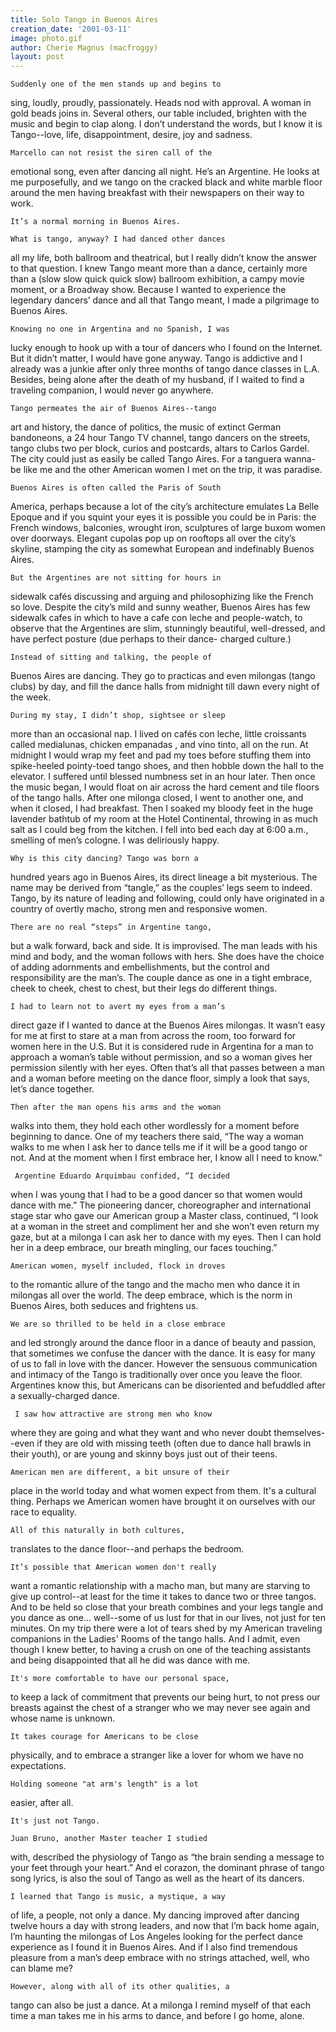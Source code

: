 ```yaml
---
title: Solo Tango in Buenos Aires
creation_date: '2001-03-11'
image: photo.gif
author: Cherie Magnus (macfroggy)
layout: post
---
```


	Suddenly one of the men stands up and begins to 
sing, loudly, proudly, passionately. Heads nod with 
approval. A woman in gold beads joins in. 
Several others, our table included, brighten with the music 
and begin to clap along. I don’t understand the words, but 
I know it is Tango--love, life, disappointment, desire, joy 
and sadness.

	Marcello can not resist the siren call of the 
emotional song, even after dancing all night. He’s an 
Argentine. He looks at me purposefully, and we tango on the 
cracked black and white marble floor around the men having 
breakfast with their newspapers on their way to work. 

	It’s a normal morning in Buenos Aires.

	What is tango, anyway? I had danced other dances 
all my life, both ballroom and theatrical, but I really 
didn’t know the answer to that question. I knew Tango 
meant more than a dance, certainly more than a (slow slow 
quick quick slow) ballroom exhibition, a campy movie 
moment, or a Broadway show. Because I wanted to experience 
the legendary dancers’ dance and all that Tango meant, I 
made a pilgrimage to Buenos Aires. 

	Knowing no one in Argentina and no Spanish, I was 
lucky enough to hook up with a tour of dancers who I found 
on the Internet. But it didn’t matter, I would have gone 
anyway. Tango is addictive and I already was a junkie after 
only three months of tango dance classes in L.A. Besides, 
being alone after the death of my husband, if I waited to 
find a traveling companion, I would never go anywhere.

	Tango permeates the air of Buenos Aires--tango 
art and history, the dance of politics, the music of 
extinct German bandoneons, a 24 hour Tango TV channel, 
tango dancers on the streets, tango clubs two per block, 
curios and postcards, altars to Carlos Gardel. The city 
could just as easily be called Tango Aires. For a tanguera 
wanna-be like me and the other American women I met on the 
trip, it was paradise.

	Buenos Aires is often called the Paris of South 
America, perhaps because a lot of the city’s architecture 
emulates La Belle Epoque and if you squint your eyes it is 
possible you could be in Paris: the French windows, 
balconies, wrought iron, sculptures of large buxom women 
over doorways. Elegant cupolas pop up on rooftops all over 
the city’s skyline, stamping the city as somewhat European 
and indefinably Buenos Aires.

	But the Argentines are not sitting for hours in 
sidewalk cafés discussing and arguing and philosophizing 
like the French so love. Despite the city’s mild and sunny 
weather, Buenos Aires has few sidewalk cafes in which to 
have a cafe con leche and people-watch, to observe that the 
Argentines are slim, stunningly beautiful, well-dressed, 
and have perfect posture (due perhaps to their dance-
charged culture.)

	Instead of sitting and talking, the people of 
Buenos Aires are dancing. They go to practicas and even 
milongas (tango clubs) by day, and fill the dance halls 
from midnight till dawn every night of the week.

	During my stay, I didn’t shop, sightsee or sleep 
more than an occasional nap. I lived on cafés con leche, 
little croissants called medialunas, chicken empanadas , 
and vino tinto, all on the run. At midnight I would wrap my 
feet and pad my toes before stuffing them into spike-heeled 
pointy-toed tango shoes, and then hobble down the hall to 
the elevator. I suffered until blessed numbness set in an 
hour later. Then once the music began, I would float on air 
across the hard cement and tile floors of the tango halls. 
After one milonga closed, I went to another one, and when 
it closed, I had breakfast. Then I soaked my bloody feet in 
the huge lavender bathtub of my room at the Hotel 
Continental, throwing in as much salt as I could beg from 
the kitchen. I fell into bed each day at 6:00 a.m., 
smelling of men’s cologne. I was deliriously happy.

	Why is this city dancing? Tango was born a 
hundred years ago in Buenos Aires, its direct lineage a bit 
mysterious. The name may be derived from “tangle,”  as 
the couples’ legs seem to indeed. Tango, by its nature of 
leading and following, could only have originated in a 
country of overtly macho, strong men and responsive women. 

	There are no real “steps” in Argentine tango, 
but a walk forward, back and side. It is improvised. The 
man leads with his mind and body, and the woman follows 
with hers. She does have the choice of adding adornments 
and embellishments, but the control and responsibility are 
the man’s. The couple dance as one in a tight embrace, 
cheek to cheek, chest to chest, but their legs do different 
things.

	I had to learn not to avert my eyes from a man’s 
direct gaze if I wanted to dance at the Buenos Aires 
milongas. It wasn’t easy for me at first to stare at a man 
from across the room, too forward for women here in the 
U.S. But it is considered rude in Argentina for a man to 
approach a woman’s table without permission, and so a 
woman gives her permission silently with her eyes. Often 
that’s all that passes between a man and a woman before 
meeting on the dance floor, simply a look that says, let’s 
dance together. 

	Then after the man opens his arms and the woman 
walks into them, they hold each other wordlessly for a 
moment before beginning to dance. One of my teachers there 
said, “The way a woman walks to me when I ask her to dance 
tells me if it will be a good tango or not. And at the 
moment when I first embrace her, I know all I need to 
know.”

	 Argentine Eduardo Arquimbau confided, “I decided 
when I was young that I had to be a good dancer so that 
women would dance with me.” The pioneering dancer, 
choreographer and international stage star who gave our 
American group a Master class, continued, “I look at a 
woman in the street and compliment her and she won’t even 
return my gaze, but at a milonga I can ask her to dance 
with my eyes. Then I can hold her in a deep embrace, our 
breath mingling, our faces touching.”

	American women, myself included, flock in droves 
to the romantic allure of the tango and the macho men who 
dance it in milongas all over the world. The deep embrace, 
which is the norm in Buenos Aires, both seduces and 
frightens us.

	We are so thrilled to be held in a close embrace 
and led strongly around the dance floor in a dance of 
beauty and passion, that sometimes we confuse the dancer 
with the dance. It is easy for many of us to fall in love 
with the dancer. However the sensuous communication and 
intimacy of the Tango is traditionally over once you leave 
the floor. Argentines know this, but Americans can be 
disoriented and befuddled after a sexually-charged dance. 

	 I saw how attractive are strong men who know 
where they are going and what they want and who never doubt 
themselves--even if they are old with missing teeth (often 
due to dance hall brawls in their youth), or are young and 
skinny boys just out of their teens.

	American men are different, a bit unsure of their 
place in the world today and what women expect from them. 
It's a cultural thing. Perhaps we American women have 
brought it on ourselves with our race to equality.

	All of this naturally in both cultures, 
translates to the dance floor--and perhaps the bedroom. 

	It’s possible that American women don't really 
want a romantic relationship with a macho man, but many are 
starving to give up control--at least for the time it takes 
to dance two or three tangos. And to be held so close that 
your breath combines and your legs tangle and you dance as 
one... well--some of us lust for that in our lives, not 
just for ten minutes. On my trip there were a lot of tears 
shed by my American traveling companions in the Ladies' 
Rooms of the tango halls. And I admit, even though I knew 
better, to having a crush on one of the teaching assistants 
and being disappointed that all he did was dance with me.

	It's more comfortable to have our personal space, 
to keep a lack of commitment that prevents our being hurt, 
to not press our breasts against the chest of a stranger 
who we may never see again and whose name is unknown.

	It takes courage for Americans to be close 
physically, and to embrace a stranger like a lover for whom 
we have no expectations.

	Holding someone "at arm's length" is a lot 
easier, after all. 

	It's just not Tango.

	Juan Bruno, another Master teacher I studied 
with, described the physiology of Tango as “the brain 
sending a message to your feet through your heart.” And el 
corazon, the dominant phrase of tango song lyrics, is also 
the soul of Tango as well as the heart of its dancers.

	I learned that Tango is music, a mystique, a way 
of life, a people, not only a dance. My dancing improved 
after dancing twelve hours a day with strong leaders, and 
now that I’m back home again, I’m haunting the milongas 
of Los Angeles looking for the perfect dance experience as 
I found it in Buenos Aires. And if I also find tremendous 
pleasure from a man’s deep embrace with no strings 
attached, well, who can blame me?

	However, along with all of its other qualities, a 
tango can also be just a dance. At a milonga I remind 
myself of that each time a man takes me in his arms to 
dance, and before I go home, alone.

